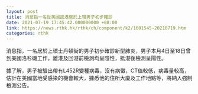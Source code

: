 ```yaml
---
layout: post
title: 消息指一名從美國返港居於上環男子初步確診
date: 2021-07-19 17:45:42.000000000 +08:00
link: https://news.rthk.hk/rthk/ch/component/k2/1601545-20210719.htm
categories: rthk
---
```


消息指，一名居於上環士丹頓街的男子初步確診新型肺炎，男子本月4日至18日曾到美國洛杉磯工作，離港及回港前檢測均呈陰性，抵港後檢測呈陽性。

據了解，男子被驗出帶有L452R變種病毒，沒有病徵，CT值較低，病毒量較高，估計在美國當地受感染的機會較大，據悉他的住所大廈及工作地點等，將納入強制檢測公告。
